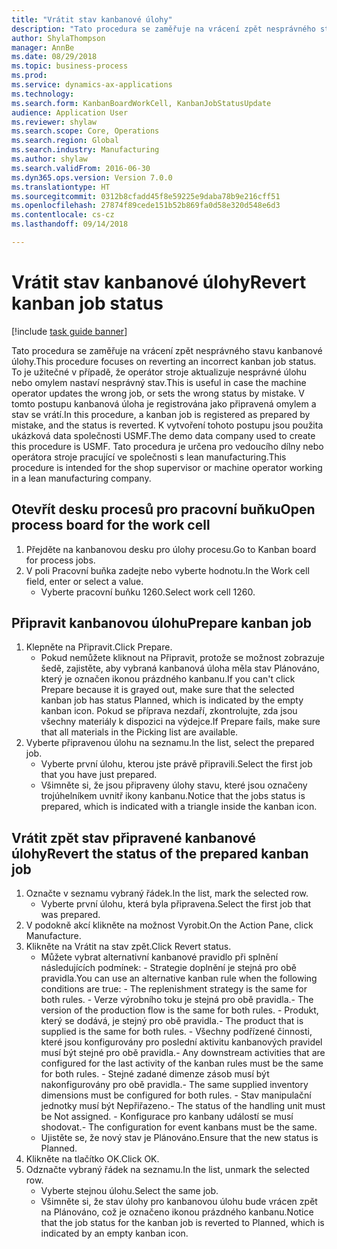 ```yaml
--- 
title: "Vrátit stav kanbanové úlohy"
description: "Tato procedura se zaměřuje na vrácení zpět nesprávného stavu kanbanové úlohy."
author: ShylaThompson
manager: AnnBe
ms.date: 08/29/2018
ms.topic: business-process
ms.prod: 
ms.service: dynamics-ax-applications
ms.technology: 
ms.search.form: KanbanBoardWorkCell, KanbanJobStatusUpdate
audience: Application User
ms.reviewer: shylaw
ms.search.scope: Core, Operations
ms.search.region: Global
ms.search.industry: Manufacturing
ms.author: shylaw
ms.search.validFrom: 2016-06-30
ms.dyn365.ops.version: Version 7.0.0
ms.translationtype: HT
ms.sourcegitcommit: 0312b8cfadd45f8e59225e9daba78b9e216cff51
ms.openlocfilehash: 27874f89cede151b52b869fa0d58e320d548e6d3
ms.contentlocale: cs-cz
ms.lasthandoff: 09/14/2018

---
```

# <a name="revert-kanban-job-status"></a><span data-ttu-id="cccc2-103">Vrátit stav kanbanové úlohy</span><span class="sxs-lookup"><span data-stu-id="cccc2-103">Revert kanban job status</span></span>

[!include [task guide banner](../../includes/task-guide-banner.md)]

<span data-ttu-id="cccc2-104">Tato procedura se zaměřuje na vrácení zpět nesprávného stavu kanbanové úlohy.</span><span class="sxs-lookup"><span data-stu-id="cccc2-104">This procedure focuses on reverting an incorrect kanban job status.</span></span> <span data-ttu-id="cccc2-105">To je užitečné v případě, že operátor stroje aktualizuje nesprávné úlohu nebo omylem nastaví nesprávný stav.</span><span class="sxs-lookup"><span data-stu-id="cccc2-105">This is useful in case the machine operator updates the wrong job, or sets the wrong status by mistake.</span></span> <span data-ttu-id="cccc2-106">V tomto postupu kanbanová úloha je registrována jako připravená omylem a stav se vrátí.</span><span class="sxs-lookup"><span data-stu-id="cccc2-106">In this procedure, a kanban job is registered as prepared by mistake, and the status is reverted.</span></span> <span data-ttu-id="cccc2-107">K vytvoření tohoto postupu jsou použita ukázková data společnosti USMF.</span><span class="sxs-lookup"><span data-stu-id="cccc2-107">The demo data company used to create this procedure is USMF.</span></span> <span data-ttu-id="cccc2-108">Tato procedura je určena pro vedoucího dílny nebo operátora stroje pracující ve společnosti s lean manufacturing.</span><span class="sxs-lookup"><span data-stu-id="cccc2-108">This procedure is intended for the shop supervisor or machine operator working in a lean manufacturing company.</span></span>


## <a name="open-process-board-for-the-work-cell"></a><span data-ttu-id="cccc2-109">Otevřít desku procesů pro pracovní buňku</span><span class="sxs-lookup"><span data-stu-id="cccc2-109">Open process board for the work cell</span></span>
1. <span data-ttu-id="cccc2-110">Přejděte na kanbanovou desku pro úlohy procesu.</span><span class="sxs-lookup"><span data-stu-id="cccc2-110">Go to Kanban board for process jobs.</span></span>
2. <span data-ttu-id="cccc2-111">V poli Pracovní buňka zadejte nebo vyberte hodnotu.</span><span class="sxs-lookup"><span data-stu-id="cccc2-111">In the Work cell field, enter or select a value.</span></span>
    * <span data-ttu-id="cccc2-112">Vyberte pracovní buňku 1260.</span><span class="sxs-lookup"><span data-stu-id="cccc2-112">Select work cell 1260.</span></span>  

## <a name="prepare-kanban-job"></a><span data-ttu-id="cccc2-113">Připravit kanbanovou úlohu</span><span class="sxs-lookup"><span data-stu-id="cccc2-113">Prepare kanban job</span></span>
1. <span data-ttu-id="cccc2-114">Klepněte na Připravit.</span><span class="sxs-lookup"><span data-stu-id="cccc2-114">Click Prepare.</span></span>
    * <span data-ttu-id="cccc2-115">Pokud nemůžete kliknout na Připravit, protože se možnost zobrazuje šedě, zajistěte, aby vybraná kanbanová úloha měla stav Plánováno, který je označen ikonou prázdného kanbanu.</span><span class="sxs-lookup"><span data-stu-id="cccc2-115">If you can't click Prepare because it is grayed out, make sure that the selected kanban job has status Planned, which is indicated by the empty kanban icon.</span></span> <span data-ttu-id="cccc2-116">Pokud se příprava nezdaří, zkontrolujte, zda jsou všechny materiály k dispozici na výdejce.</span><span class="sxs-lookup"><span data-stu-id="cccc2-116">If Prepare fails, make sure that all materials in the Picking list are available.</span></span>  
2. <span data-ttu-id="cccc2-117">Vyberte připravenou úlohu na seznamu.</span><span class="sxs-lookup"><span data-stu-id="cccc2-117">In the list, select the prepared job.</span></span>
    * <span data-ttu-id="cccc2-118">Vyberte první úlohu, kterou jste právě připravili.</span><span class="sxs-lookup"><span data-stu-id="cccc2-118">Select the first job that you have just prepared.</span></span>  
    * <span data-ttu-id="cccc2-119">Všimněte si, že jsou připraveny úlohy stavu, které jsou označeny trojúhelníkem uvnitř ikony kanbanu.</span><span class="sxs-lookup"><span data-stu-id="cccc2-119">Notice that the jobs status is prepared, which is indicated with a triangle inside the kanban icon.</span></span>  

## <a name="revert-the-status-of-the-prepared-kanban-job"></a><span data-ttu-id="cccc2-120">Vrátit zpět stav připravené kanbanové úlohy</span><span class="sxs-lookup"><span data-stu-id="cccc2-120">Revert the status of the prepared kanban job</span></span>
1. <span data-ttu-id="cccc2-121">Označte v seznamu vybraný řádek.</span><span class="sxs-lookup"><span data-stu-id="cccc2-121">In the list, mark the selected row.</span></span>
    * <span data-ttu-id="cccc2-122">Vyberte první úlohu, která byla připravena.</span><span class="sxs-lookup"><span data-stu-id="cccc2-122">Select the first job that was prepared.</span></span>  
2. <span data-ttu-id="cccc2-123">V podokně akcí klikněte na možnost Vyrobit.</span><span class="sxs-lookup"><span data-stu-id="cccc2-123">On the Action Pane, click Manufacture.</span></span>
3. <span data-ttu-id="cccc2-124">Klikněte na Vrátit na stav zpět.</span><span class="sxs-lookup"><span data-stu-id="cccc2-124">Click Revert status.</span></span>
    * <span data-ttu-id="cccc2-125">Můžete vybrat alternativní kanbanové pravidlo při splnění následujících podmínek:  - Strategie doplnění je stejná pro obě pravidla.</span><span class="sxs-lookup"><span data-stu-id="cccc2-125">You can use an alternative kanban rule when the following conditions are true:  - The replenishment strategy is the same for both rules.</span></span>  <span data-ttu-id="cccc2-126">- Verze výrobního toku je stejná pro obě pravidla.</span><span class="sxs-lookup"><span data-stu-id="cccc2-126">- The version of the production flow is the same for both rules.</span></span>  <span data-ttu-id="cccc2-127">- Produkt, který se dodává, je stejný pro obě pravidla.</span><span class="sxs-lookup"><span data-stu-id="cccc2-127">- The product that is supplied is the same for both rules.</span></span>  <span data-ttu-id="cccc2-128">- Všechny podřízené činnosti, které jsou konfigurovány pro poslední aktivitu kanbanových pravidel musí být stejné pro obě pravidla.</span><span class="sxs-lookup"><span data-stu-id="cccc2-128">- Any downstream activities that are configured for the last activity of the kanban rules must be the same for both rules.</span></span>  <span data-ttu-id="cccc2-129">- Stejné zadané dimenze zásob musí být nakonfigurovány pro obě pravidla.</span><span class="sxs-lookup"><span data-stu-id="cccc2-129">- The same supplied inventory dimensions must be configured for both rules.</span></span>  <span data-ttu-id="cccc2-130">- Stav manipulační jednotky musí být Nepřiřazeno.</span><span class="sxs-lookup"><span data-stu-id="cccc2-130">- The status of the handling unit must be Not assigned.</span></span>  <span data-ttu-id="cccc2-131">- Konfigurace pro kanbany událostí se musí shodovat.</span><span class="sxs-lookup"><span data-stu-id="cccc2-131">- The configuration for event kanbans must be the same.</span></span>  
    * <span data-ttu-id="cccc2-132">Ujistěte se, že nový stav je Plánováno.</span><span class="sxs-lookup"><span data-stu-id="cccc2-132">Ensure that the new status is Planned.</span></span>  
4. <span data-ttu-id="cccc2-133">Klikněte na tlačítko OK.</span><span class="sxs-lookup"><span data-stu-id="cccc2-133">Click OK.</span></span>
5. <span data-ttu-id="cccc2-134">Odznačte vybraný řádek na seznamu.</span><span class="sxs-lookup"><span data-stu-id="cccc2-134">In the list, unmark the selected row.</span></span>
    * <span data-ttu-id="cccc2-135">Vyberte stejnou úlohu.</span><span class="sxs-lookup"><span data-stu-id="cccc2-135">Select the same job.</span></span>  
    * <span data-ttu-id="cccc2-136">Všimněte si, že stav úlohy pro kanbanovou úlohu bude vrácen zpět na Plánováno, což je označeno ikonou prázdného kanbanu.</span><span class="sxs-lookup"><span data-stu-id="cccc2-136">Notice that the job status for the kanban job is reverted to Planned, which is indicated by an empty kanban icon.</span></span>  



